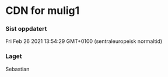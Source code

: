 
# CDN for mulig1

### Sist oppdatert 
Fri Feb 26 2021 13:54:29 GMT+0100 (sentraleuropeisk normaltid)
### Laget 
Sebastian
